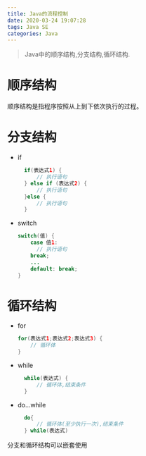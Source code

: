 ```yaml
---
title: Java的流程控制
date: 2020-03-24 19:07:28
tags: Java SE
categories: Java
---
```

>Java中的顺序结构,分支结构,循环结构.

<!--more-->

# 顺序结构
顺序结构是指程序按照从上到下依次执行的过程。

# 分支结构
- if
  ```java
    if(表达式1) {
        // 执行语句
    } else if (表达式2) {
        // 执行语句
    }else {
        // 执行语句
    }
  ```
- switch
  ```java
  switch(值) {
      case 值1:
        // 执行语句
      break;
      ...
      default: break;
  }
  ``` 

# 循环结构
- for
    ```java
    for(表达式1;表达式2;表达式3) {
        // 循环体
    }
    ```
- while
  ```java
    while(表达式) {
        // 循环体,结束条件
    }
  ```
- do...while
  ```java
    do{
        // 循环体(至少执行一次),结束条件
    } while(表达式)
  ```  
分支和循环结构可以嵌套使用  
